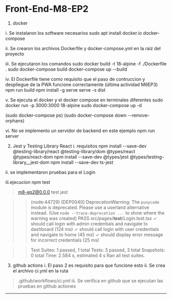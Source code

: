# Front-End-M8-EP2
1. docker

i. Se instalaron los software necesarios
sudo apt install docker.io docker-compose

ii. Se crearon los archivos Dockerfile y docker-compose.yml en la raiz del proyecto

iii. Se ejecutaron los comandos
sudo docker build -t 18-alpine -f ./Dockerfile .
sudo docker-compose build
docker-compose up --build

iv. El Dockerfile tiene como requisito que el paso de contruccion y despliegue de la PWA funcione correctamente (última actividad M6EP3)
npm run build
npm install -g serve
serve -s dist

v. Se ejecuta el docker y el docker compose en terminales diferentes
sudo docker run -p 3000:3000 18-alpine
sudo docker-compose up -d

(sudo docker-compose ps)
(sudo docker-compose down --remove-orphans)

vi. No se implemento un servidor de backend en este ejemplo
npm run server

2. Jest y Testing Library React 
i. requisitos
npm install --save-dev @testing-library/react @testing-library/dom @types/react @types/react-dom
npm install --save-dev @types/jest @types/testing-library__jest-dom
npm install --save-dev ts-jest

ii. se implementaron pruebas para el Login

iii.ejecucion
npm test

> m8-ep2@0.0.0 test
> jest

>>(node:44729) [DEP0040] DeprecationWarning: The `punycode` module is deprecated. Please use a userland alternative instead.
>>(Use `node --trace-deprecation ...` to show where the warning was created)
>> PASS  src/pages/__test__/Login.test.tsx
>>  <Login />
>>    ✓ should call login with admin credentials and navigate to dashboard (124 ms)
>>    ✓ should call login with user credentials and navigate to home (45 ms)
>>    ✓ should display error message for incorrect credentials (25 ms)

>>Test Suites: 1 passed, 1 total
>>Tests:       3 passed, 3 total
>>Snapshots:   0 total
>>Time:        2.584 s, estimated 4 s
>>Ran all test suites.

3. github actions
i. El paso 2 es requisito para que funcione esto
ii. Se crea el archivo ci.yml en la ruta 
>.github/workflows/ci.yml
iii. Se verifica en github que se ejecutan las pruebas en github actiones
---
